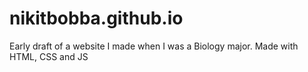 # nikitbobba.github.io

Early draft of a website I made when I was a Biology major. Made with HTML, CSS and JS

